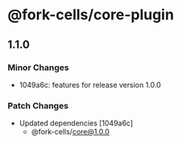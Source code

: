 # @fork-cells/core-plugin

## 1.1.0

### Minor Changes

- 1049a6c: features for release version 1.0.0

### Patch Changes

- Updated dependencies [1049a6c]
  - @fork-cells/core@1.0.0
